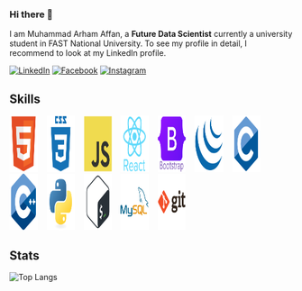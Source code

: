 ### Hi there 👋

I am Muhammad Arham Affan, a **Future Data Scientist** currently a university student in FAST National University. To see my profile in detail, I recommend to look at my LinkedIn profile.

[![LinkedIn](https://img.shields.io/badge/linkedin-%230077B5.svg?style=for-the-badge&logo=linkedin&logoColor=white)](https://www.linkedin.com/YourLinkedinUsername/)
[![Facebook](https://img.shields.io/badge/facebook-%231877F2.svg?style=for-the-badge&logo=facebook&logoColor=white)](https://www.facebook.com/YourFacebookUsername/)
[![Instagram](https://img.shields.io/badge/instagram-%23E4405F.svg?style=for-the-badge&logo=instagram&logoColor=white)](https://www.instagram.com/YourInstagramUsername/)


## Skills

<div>
  <img src="https://github.com/devicons/devicon/blob/master/icons/html5/html5-original.svg" title="HTML5" alt="HTML" width="50" height="100"/>&nbsp;&nbsp;&nbsp;
<img src="https://github.com/devicons/devicon/blob/master/icons/css3/css3-plain-wordmark.svg"  title="CSS3" alt="CSS" width="50" height="100"/>&nbsp;&nbsp;&nbsp;
<img src="https://github.com/devicons/devicon/blob/master/icons/javascript/javascript-original.svg" title="JavaScript" alt="JavaScript" width="50" height="100"/>&nbsp;&nbsp;&nbsp;
<img src="https://github.com/devicons/devicon/blob/master/icons/react/react-original-wordmark.svg" title="React" alt="React" width="50" height="100"/>&nbsp;&nbsp;&nbsp;
<img src="https://github.com/devicons/devicon/blob/master/icons/bootstrap/bootstrap-original-wordmark.svg" title="Spring" alt="Spring" width="50" height="100"/>&nbsp;&nbsp;&nbsp;
<img src="https://github.com/devicons/devicon/blob/master/icons/jquery/jquery-original.svg" title="Firebase" alt="Firebase" width="50" height="100"/>&nbsp;&nbsp;&nbsp;
<img src="https://github.com/devicons/devicon/blob/master/icons/c/c-original.svg" title="Flutter" alt="Flutter" width="50" height="100"/>&nbsp;&nbsp;&nbsp;
<img src="https://github.com/devicons/devicon/blob/master/icons/cplusplus/cplusplus-original.svg" title="Redux" alt="Redux " width="50" height="100"/>&nbsp;&nbsp;&nbsp;
<img src="https://github.com/devicons/devicon/blob/master/icons/python/python-original.svg" title="Material UI" alt="Material UI" width="50" height="100"/>&nbsp;&nbsp;&nbsp;
<img src="https://github.com/devicons/devicon/blob/master/icons/bash/bash-original.svg" title="Gatsby"  alt="Gatsby" width="50" height="100"/>&nbsp;&nbsp;&nbsp;
<img src="https://github.com/devicons/devicon/blob/master/icons/mysql/mysql-original-wordmark.svg" title="MySQL"  alt="MySQL" width="50" height="100"/>&nbsp;&nbsp;&nbsp;
<img src="https://github.com/devicons/devicon/blob/master/icons/git/git-original-wordmark.svg" title="Git" alt="Git" width="50" height="100"/>&nbsp;&nbsp;&nbsp;

</div>


## Stats

![Top Langs](https://github-readme-stats.vercel.app/api/top-langs/?username=arham2211&hide=TeX&layout=compact&theme=prussian)


